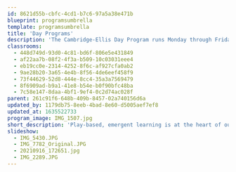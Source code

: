 ```yaml
---
id: 8621d55b-cbfc-4cd1-b7c6-97a5a38e471b
blueprint: programsumbrella
template: programsumbrella
title: 'Day Programs'
description: 'The Cambridge-Ellis Day Program runs Monday through Friday, from 8:30 a.m. until 3:00 p.m. (with an option for daily dismissal at noon). We serve toddlers and preschool age children in seven classrooms that are grouped according to development. The curriculum at Cambridge-Ellis School is designed to promote social and emotional, cognitive, and pre-literacy skills and to provide a foundation for the study of mathematics and science. We have great respect for children as thinkers and learners and value their contributions to joint investigations. We believe that children learn best through play, active participation and engagement with teachers, peers, and materials.'
classrooms:
  - 448d749d-93d0-4c81-bd6f-806e5e431849
  - af22aa7b-08f2-4f3a-b509-10c03031eee4
  - eb19cc0e-2314-4252-8f6c-af927cfa0ab2
  - 9ae28b20-3a65-4e4b-8f56-4de6eef458f9
  - 73f44629-52d8-444e-8cc4-35a3a7569479
  - 8f6909ad-b9a1-41e8-b54e-b0f90bfc48ba
  - 7c58e147-8daa-4bf1-9ef4-0c2d74ac028f
parent: 261c91f6-648b-409b-8457-02a740156d6a
updated_by: 1179db75-8eeb-4bad-8e60-d5005aef7ef8
updated_at: 1635522733
program_image: IMG_1507.jpg
short_description: 'Play-based, emergent learning is at the heart of our Day Program. We serve toddlers and preschool age children in seven classrooms that are grouped according to age and development.'
slideshow:
  - IMG_5430.JPG
  - IMG_7782_Original.JPG
  - 20210916_172651.jpg
  - IMG_2289.JPG
---
```

